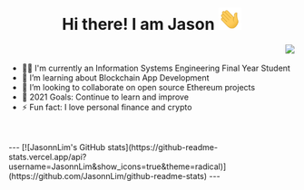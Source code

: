 ### <h1 align="center">Hi there! I am Jason <img src="Hi.gif" width="40px"/> </h1>  <div align = 'right'>![](https://komarev.com/ghpvc/?username=shobhitsrivastava-ds&color=yellow)</div>

- 👨‍🎓 I'm currently an Information Systems Engineering Final Year Student<br/>
- 🌱 I’m learning about Blockchain App Development<br/>
- 👯 I’m looking to collaborate on open source Ethereum projects<br/>
- 🥅 2021 Goals: Continue to learn and improve<br/>
- ⚡ Fun fact: I love personal finance and crypto<br/>
<br />
<br />
---
[![JasonnLim's GitHub stats](https://github-readme-stats.vercel.app/api?username=JasonnLim&show_icons=true&theme=radical)](https://github.com/JasonnLim/github-readme-stats)
---
